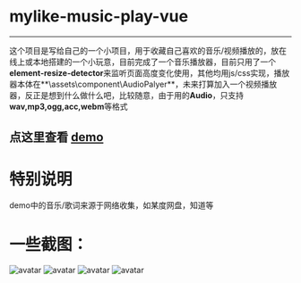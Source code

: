 # mylike-music-play-vue

------
这个项目是写给自己的一个小项目，用于收藏自己喜欢的音乐/视频播放的，放在线上或本地搭建的一个小玩意，目前完成了一个音乐播放器，目前只用了一个**element-resize-detector**来监听页面高度变化使用，其他均用js/css实现，播放器本体在**\assets\component\AudioPalyer**，未来打算加入一个视频播放器，反正是想到什么做什么吧，比较随意，由于用的**Audio**，只支持**wav,mp3,ogg,acc,webm**等格式

## 点这里查看  [demo](http://live.imoecg.com)

# 特别说明

demo中的音乐/歌词来源于网络收集，如某度网盘，知道等

# 一些截图：

![avatar](http://live.imoecg.com/img/1.png)
![avatar](http://live.imoecg.com/img/2.png)
![avatar](http://live.imoecg.com/img/3.png)
![avatar](http://live.imoecg.com/img/4.png)


